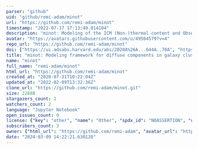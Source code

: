 ```yaml
---
parser: "github"
uid: "github/remi-adam/minot"
url: "https://github.com/remi-adam/minot"
timestamp: "2022-07-17 17:13:49.814104"
description: "minot: Modeling of the ICM (Non-)thermal content and Observables prediction Tools"
avatar: "https://avatars.githubusercontent.com/u/49564579?v=4"
repo_url: "https://github.com/remi-adam/minot"
doi: ["https://ui.adsabs.harvard.edu/abs/2020A%26A...644A..70A", "https://ui.adsabs.harvard.edu/abs/2020ascl.soft09012A/abstract"]
title: "minot: Modeling framework for diffuse components in galaxy clusters"
name: "minot"
full_name: "remi-adam/minot"
html_url: "https://github.com/remi-adam/minot"
created_at: "2020-07-31T10:22:04Z"
updated_at: "2022-02-09T13:32:36Z"
clone_url: "https://github.com/remi-adam/minot.git"
size: 22688
stargazers_count: 2
watchers_count: 2
language: "Jupyter Notebook"
open_issues_count: 9
license: {"key": "other", "name": "Other", "spdx_id": "NOASSERTION", "url": null, "node_id": "MDc6TGljZW5zZTA="}
subscribers_count: 3
owner: {"html_url": "https://github.com/remi-adam", "avatar_url": "https://avatars.githubusercontent.com/u/49564579?v=4", "login": "remi-adam", "type": "User"}
date: "2024-03-09 14:22:21.630128"
---
```

